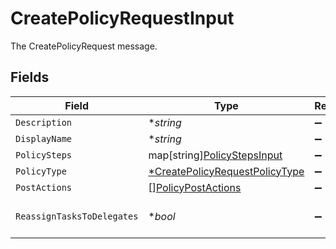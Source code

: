 # CreatePolicyRequestInput

The CreatePolicyRequest message.


## Fields

| Field                                                                                  | Type                                                                                   | Required                                                                               | Description                                                                            |
| -------------------------------------------------------------------------------------- | -------------------------------------------------------------------------------------- | -------------------------------------------------------------------------------------- | -------------------------------------------------------------------------------------- |
| `Description`                                                                          | **string*                                                                              | :heavy_minus_sign:                                                                     | The description field.                                                                 |
| `DisplayName`                                                                          | **string*                                                                              | :heavy_minus_sign:                                                                     | The displayName field.                                                                 |
| `PolicySteps`                                                                          | map[string][PolicyStepsInput](../../models/shared/policystepsinput.md)                 | :heavy_minus_sign:                                                                     | The policySteps field.                                                                 |
| `PolicyType`                                                                           | [*CreatePolicyRequestPolicyType](../../models/shared/createpolicyrequestpolicytype.md) | :heavy_minus_sign:                                                                     | The policyType field.                                                                  |
| `PostActions`                                                                          | [][PolicyPostActions](../../models/shared/policypostactions.md)                        | :heavy_minus_sign:                                                                     | The postActions field.                                                                 |
| `ReassignTasksToDelegates`                                                             | **bool*                                                                                | :heavy_minus_sign:                                                                     | The reassignTasksToDelegates field.                                                    |